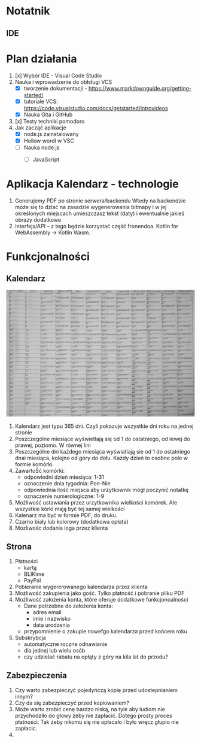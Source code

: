 <!--LTex: enabled=false -->
<!-- powyżej komenda wyłączająca sprawdzanie przez Ltex  -->

# Notatnik
## IDE

# Plan działania
1. [x] Wybór IDE - Visual Code Studio 
2. Nauka i wprowadzenie do obłsługi VCS
    + [x] tworzenie dokumentacji - https://www.markdownguide.org/getting-started/
    + [x] tutoriale  VCS: https://code.visualstudio.com/docs/getstarted/introvideos 
    + [x] Nauka Gita i GitHub
4. [x] Testy techniki pomodoro
5. Jak zacząć aplikacje
   + [x] node.js zainstalowany
   + [x] Hellow wordl w VSC
   + [ ] Nauka node.js
      + [ ] JavaScript
       

# Aplikacja Kalendarz - technologie
1.	Generujemy PDF po stronie serwera/backendu
Wtedy na backendzie może się to dziać na zasadzie wygenerowania bitmapy i w jej określonych miejscach umieszczasz tekst (daty) i ewentualnie jakieś obrazy dodatkowe
2.	Interfejs/API – z tego będzie korzystać część fronendoa. Kotlin for WebAssembly -> Kotlin Wasm. 


# Funkcjonalności
## Kalendarz
![alt text](/images/Kalendarz.jpg)
1. Kalendarz jest typu 365 dni. Czyli pokazuje wszystkie dni roku na jednej stronie
2. Poszczególne miesiące wyświetlają się od 1 do ostatniego, od lewej do prawej, poziomo. W równej lini 
3. Poszczególne dni każdego miesiąca wyświatlają sie od 1 do ostatniego dnai miesiąca, kolejno od góry do dołu. Każdy dzień to osobne pole w formie komórki.
4. ZawartoŚć komórki:
   + odpowiedni dzień miesiąca: 1-31
   + oznaczenie dnia tygodnia: Pon-Nie
   + odpowiednia ilość miejsca aby urzytkownik mógł poczynić notatkę
   + oznaczenie numerologiczne: 1-9
5. Możliwość ustawiania przez urzytkownika wielkości komórek. Ale wszystkie kórki mają być tej samej wielkości
6. Kalenarz ma być w formie PDF, do druku.
7. Czarno biały lub kolorowy (dodatkowa opłata)
8. Mozliwośc dodania loga przez klienta

## Strona
1. Płatności
   + kartą
   + BLIKime
   + PayPal
2. Pobieranie wygererowanego kalendarza przez klienta
3. Możliwość zakupienia jako gość. Tylko płatność i pobranie pliku PDF
4. Możliwość założenia konta, które oferuje dodatkowe funkcjonoalności
   + Dane potrzebne do założenia konta:
     - adres email
     - imie i nazwisko
     - data urodzenia
   + przypomnienie o zakupie nowefgo kalendarza przed końcem roku
5. Subskrybcja
    + automatyczne roczne odnawianie
    + dla jednej lub wielu osób
    + czy udzielać rabatu na opłąty z góry na kila lat do przodu?

## Zabezpieczenia
1. Czy warto zabezpieczyć pojedyńczą kopię przed udostepnianiem innym?
2. Czy da się zabezpieczyć przed kopiowaniem?
3. Może warto zrobić cenę bardzo niską, na tyle aby ludiom nie przychodziło do głowy żeby nie zapłacić. Dotego prosty proces płatności. Tak żeby nikomu się nie opłacało i było wręcz głupio nie zapłacic. 
4. 

